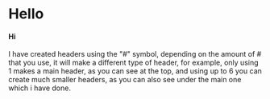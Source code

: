 # Hello

#### Hi

I have created headers using the "#" symbol, depending on the amount of # that you use, it will make a different type of header, for example, only using 1 makes a main header, as you can see at the top, and using up to 6 you can create much smaller headers, as you can also see under the main one which i have done.
